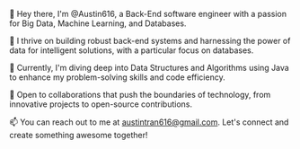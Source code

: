 👋 Hey there, I'm @Austin616, a Back-End software engineer with a passion for Big Data, Machine Learning, and Databases.

👀 I thrive on building robust back-end systems and harnessing the power of data for intelligent solutions, with a particular focus on databases.

🌱 Currently, I'm diving deep into Data Structures and Algorithms using Java to enhance my problem-solving skills and code efficiency.

💞️ Open to collaborations that push the boundaries of technology, from innovative projects to open-source contributions.

📫 You can reach out to me at austintran616@gmail.com. Let's connect and create something awesome together!

<!---
Austin616/Austin616 is a ✨ special ✨ repository because its `README.md` (this file) appears on your GitHub profile.
You can click the Preview link to take a look at your changes.
--->
